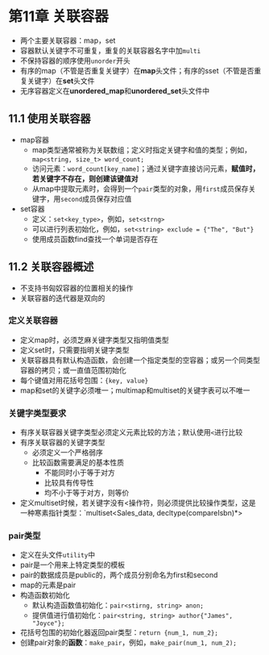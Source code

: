 # 第11章 关联容器

- 两个主要关联容器：map，set
- 容器默认关键字不可重复，重复的关联容器名字中加`multi`
- 不保持容器的顺序使用`unorder`开头
- 有序的map（不管是否重复关键字）在**map**头文件；有序的sset（不管是否重复关键字）在**set**头文件
- 无序容器定义在**unordered_map**和**unordered_set**头文件中

## 11.1 使用关联容器

- map容器
  - map类型通常被称为关联数组；定义时指定关键字和值的类型；例如，`map<string, size_t> word_count;`
  - 访问元素：`word_count[key_name]`；通过关键字直接访问元素，**赋值时，若关键字不存在，则创建该键值对**
  - 从map中提取元素时，会得到一个`pair`类型的对象，用`first`成员保存关键字，用`second`成员保存对应值
- set容器
  - 定义：`set<key_type>`，例如，`set<strng>`
  - 可以进行列表初始化，例如，`set<string> exclude = {"The", "But"}`
  - 使用成员函数find查找一个单词是否存在



## 11.2 关联容器概述

- 不支持书匈奴容器的位置相关的操作
- 关联容器的迭代器是双向的

### 定义关联容器

- 定义map时，必须芝麻关键字类型又指明值类型
- 定义set时，只需要指明关键字类型
- 关联容器具有默认构造函数，会创建一个指定类型的空容器；或另一个同类型容器的拷贝；或一直值范围初始化
- 每个键值对用花括号包围：`{key, value}`
- map和set的关键字必须唯一；multimap和multiset的关键字表可以不唯一

### 关键字类型要求

- 有序关联容器关键字类型必须定义元素比较的方法；默认使用`<`进行比较
- 有序关联容器的关键字类型
  - 必须定义一个严格弱序
  - 比较函数需要满足的基本性质
    - 不能同时小于等于对方
    - 比较具有传导性
    - 均不小于等于对方，则等价
- 定义multiset时候，若关键字没有<操作符，则必须提供比较操作类型，这是一种寒素指针类型：`multiset<Sales_data, decltype(compareIsbn)*>

### pair类型

- 定义在头文件`utility`中
- pair是一个用来上特定类型的模板
- pair的数据成员是public的，两个成员分别命名为first和second
- map的元素是pair
- 构造函数初始化
  - 默认构造函数值初始化：`pair<stirng, string> anon;`
  - 提供值进行值初始化：`pair<string, string> author{"James", "Joyce"};`
- 花括号包围的初始化器返回pair类型：`return {num_1, num_2};`
- 创建pair对象的**函数**：`make_pair`，例如，`make_pair(num_1, num_2);`

